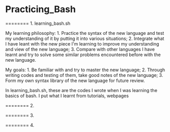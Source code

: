 # Practicing_Bash
======== 1. learning_bash.sh

My learning philosophy: 1. Practice the syntax of the new language and test my understanding of it by putting it into various situations; 2. Integrate what I have leant with the new piece I'm learning to improve my understanding and view of the new language; 3. Compare with other languages I have learnt and try to solve some similar problems encountered before with the new language.

My goals: 1. Be familiar with and try to master the new language; 2. Through writing codes and testing of them, take good notes of the new language; 3. Form my own syntax library of the new language for future review.


In learning_bash.sh, these are the codes I wrote when I was learning the basics of bash. I put what I learnt from tutorials, webpages






======== 2. 

======== 3. 

======== 4. 
